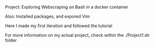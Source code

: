 Project: Exploring Webscraping on Bash in a docker container

Also: Installed packages, and expored Vim

Here I made my first iteration and followed the tutorial

For more information on my actual project, check within the ./Project1.dir folder

